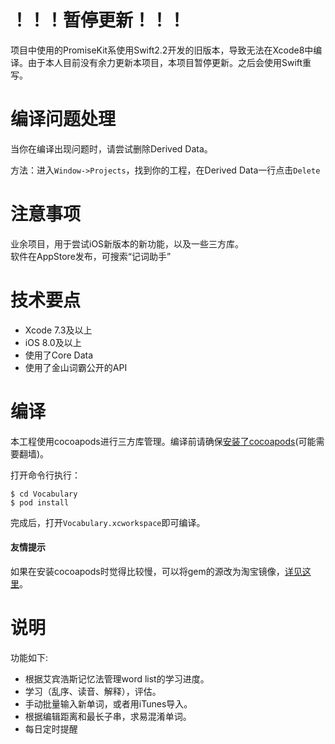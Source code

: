 # ！！！暂停更新！！！

项目中使用的PromiseKit系使用Swift2.2开发的旧版本，导致无法在Xcode8中编译。由于本人目前没有余力更新本项目，本项目暂停更新。之后会使用Swift重写。

# 编译问题处理

当你在编译出现问题时，请尝试删除Derived Data。

方法：进入`Window->Projects`，找到你的工程，在Derived Data一行点击`Delete`

# 注意事项
业余项目，用于尝试iOS新版本的新功能，以及一些三方库。   
软件在AppStore发布，可搜索“记词助手”  

# 技术要点
* Xcode 7.3及以上
* iOS 8.0及以上
* 使用了Core Data
* 使用了金山词霸公开的API

# 编译
本工程使用cocoapods进行三方库管理。编译前请确保[安装了cocoapods](http://cocoapods.org)(可能需要翻墙)。

打开命令行执行：

	$ cd Vocabulary
	$ pod install

完成后，打开`Vocabulary.xcworkspace`即可编译。

#### 友情提示
如果在安装cocoapods时觉得比较慢，可以将gem的源改为淘宝镜像，[详见这里](https://ruby.taobao.org)。

# 说明
功能如下:

* 根据艾宾浩斯记忆法管理word list的学习进度。
* 学习（乱序、读音、解释），评估。
* 手动批量输入新单词，或者用iTunes导入。
* 根据编辑距离和最长子串，求易混淆单词。
* 每日定时提醒


